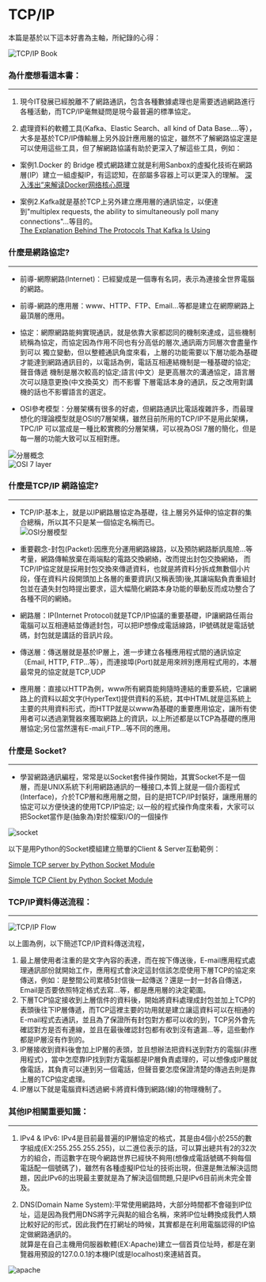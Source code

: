 # TCP/IP
本篇是基於以下這本好書為主軸，所紀錄的心得：

![TCP/IP Book](/image/tcp_ip_book.jpeg)


### 為什麼想看這本書：
---------------------
1. 現今IT發展已經脫離不了網路通訊，包含各種數據處理也是需要透過網路進行各種活動，而TCP/IP毫無疑問是現今最普遍的標準協定。


2. 處理資料的軟體工具(Kafka、Elastic Search、all kind of Data Base....等），大多是基於TCP/IP傳輸層上另外設計應用層的協定，雖然不了解網路協定還是可以使用這些工具，但了解網路協議有助於更深入了解這些工具，例如：

  * 案例1.Docker 的 Bridge 模式網路建立就是利用Sanbox的虛擬化技術在網路層(IP）建立一組虛擬IP，有這認知，在部屬多容器上可以更深入的理解。
[深入浅出”来解读Docker网络核心原理](http://blog.51cto.com/ganbing/2087598)
    
  * 案例2.Kafka就是基於TCP上另外建立應用層的通訊協定，以便達到"multiplex requests, the ability to simultaneously poll many connections"...等目的。    
[The Explanation Behind The Protocols That Kafka Is Using](https://streamdata.io/blog/explanation-behind-protocols-that-kafka-is-using/)
  
  
  
### 什麼是網路協定?
-----------------
  * 前導-網際網路(Internet)：已經變成是一個專有名詞，表示為連接全世界電腦的網路。      
  * 前導-網路的應用層：www、HTTP、FTP、Email...等都是建立在網際網路上最頂層的應用。        
  * 協定：網際網路能夠實現通訊，就是依靠大家都認同的機制來達成，這些機制統稱為協定，而協定因為作用不同也有分高低的層次,通訊兩方同層次會盡量作到可以
         獨立變動，但以整體通訊角度來看，上層的功能需要以下層功能為基礎才能達到網路通訊目的，以電話為例，電話互相連結機制是一種基礎的協定;聲音傳遞
         機制是層次較高的協定;語言(中文）是更高層次的溝通協定，語言層次可以隨意更換(中文換英文）而不影響
         下層電話本身的通訊，反之改用對講機的話也不影響語言的選定。
                 
  * OSI參考模型：分層架構有很多的好處，但網路通訊比電話複雜許多，而最理想化的理論模型就是OSI的7層架構，雖然目前所用的TCP/IP不是用此架構，TPC/IP
    可以當成是一種比較實務的分層架構，可以視為OSI 7層的簡化，但是每一層的功能大致可以互相對應。
 
![分層概念](/image/abc_layer.jpg)   
![OSI 7 layer](/image/osi_explain.jpg)
     
       
       
### 什麼是TCP/IP 網路協定?
------------------------
  * TCP/IP:基本上，就是以IP網路層協定為基礎，往上層另外延伸的協定群的集合總稱，所以其不只是某一個協定名稱而已。    
  ![OSI分層模型](/image/layer_fram.jpg)
  
  * 重要觀念-封包(Packet):因應充分運用網路線路，以及預防網路斷訊風險...等考量，網路傳輸放棄在兩端點的電路交換網絡，改而提出封包交換網絡，
     而TCP/IP協定就是採用封包交換來傳遞資料，也就是將資料分拆成無數個小片段，僅在資料片段開頭加上各層的重要資訊(又稱表頭)後,其讓端點負責重組封包並在遺失封包時提出要求，這大幅簡化網路本身功能的舉動反而成功整合了各種不同的網絡。
  
  * 網路層：IP(Internet Protocol)就是TCP/IP協議的重要基礎，IP讓網路任兩台電腦可以互相連結並傳遞封包，可以把IP想像成電話線路，IP號碼就是電話號碼，封包就是講話的音訊片段。
  
  * 傳送層：傳送層就是基於IP層上，進一步建立各種應用程式間的通訊協定（Email, HTTP, FTP...等），而連接埠(Port)就是用來辨別應用程式用的，本層最常見的協定就是TCP,UDP
  
  * 應用層：直接以HTTP為例，www所有網頁能夠隨時連結的重要系統，它讓網路上的資料以超文字(HyperText)提供資料的系統，其中HTML就是這系統上主要的共用資料形式，而HTTP就是以www為基礎的重要應用協定，讓所有使用者可以透過瀏覽器來獲取網路上的資訊，以上所述都是以TCP為基礎的應用層協定;另位當然還有E-mail,FTP...等不同的應用。
  
  
          
 ### 什麼是 Socket?
 -------------------
  * 學習網路通訊編程，常常是以Socket套件操作開始，其實Socket不是一個層，而是UNIX系統下利用網路通訊的一種接口,本質上就是一個介面程式(Interface)，介於TCP層和應用層之間，目的是把TCP/IP封裝好，讓應用層的協定可以方便快速的使用TCP/IP協定; 以一般的程式操作角度來看，大家可以把Socket當作是(抽象為)對於檔案I/O的一個操作

![socket](/image/socket.jpg)

以下是用Python的Socket模組建立簡單的Client & Server互動範例：
       
[Simple TCP server by Python Socket Module](https://github.com/EricYangsw/tcp_ip/blob/master/server_client/simple_tcp_server.ipynb)

[Simple TCP Client by Python Socket Module](https://github.com/EricYangsw/tcp_ip/blob/master/server_client/simple_tcp_client.ipynb)


### TCP/IP資料傳送流程：
---------------------
![TCP/IP Flow](/image/tcpip_flow.jpg)
      
以上圖為例，以下簡述TCP/IP資料傳送流程，
1. 最上層使用者注重的是文字內容的表達，而在按下傳送後，E-mail應用程式處理通訊部份就開始工作，應用程式會決定這封信該怎麼使用下層TCP的協定來傳送，例如：是整間公司累積5封信後一起傳送？還是一封一封各自傳送，Email是否要依照特定格式去寫...等，都是應用層的決定範圍。
2. 下層TCP協定接收到上層信件的資料後，開始將資料處理成封包並加上TCP的表頭後往下IP層傳遞，而TCP這裡主要的功用就是建立讓這資料可以在相通的E-mail程式去通訊，並且為了保證所有封包對方都可以收的到，TCP另外會先確認對方是否有連線，並且在最後確認封包都有收到沒有遺漏...等，這些動作都是IP層沒有作到的。
3. IP層接收到資料後會加上IP層的表頭，並且想辦法把資料送到對方的電腦(非應用程式），當中怎麼靠IP找到對方電腦都是IP層負責處理的，可以想像成IP層就像電話，其負責可以連到另一個電話，但聲音要怎麼保證清楚的傳過去則是靠上層的TCP協定處理。
4. IP層以下就是電腦資料透過網卡將資料傳到網路(線)的物理機制了。


     
     
### 其他IP相關重要知識：
-------------------- 
1. IPv4 & IPv6: IPv4是目前最普遍的IP層協定的格式，其是由4個小於255的數字組成(EX:255.255.255.255)，以二進位表示的話，可以算出總共有2的32次方的組合，而這數字在現今網路世界已經快不夠用(想像成電話號碼不夠每個電話配一個號碼了)，雖然有各種虛擬IP位址的技術出現，但還是無法解決這問題，因此IPv6的出現最主要就是為了解決這個問題,只是IPv6目前尚未完全普及。

2. DNS(Domain Name System):平常使用網路時，大部分時間都不會碰到IP位址，這是因為我們用DNS將字元與點的組合名稱，來將IP位址轉換成我們人類比較好記的形式，因此我們在打網址的時候，其實都是在利用電腦認得的IP協定做網路通訊的。     
就算是在自己主機用伺服器軟體(EX:Apache)建立一個首頁位址時，都是在瀏覽器用預設的127.0.0.1的本機IP(或是localhost)來連結首頁。

![apache](/image/apache.jpg)

